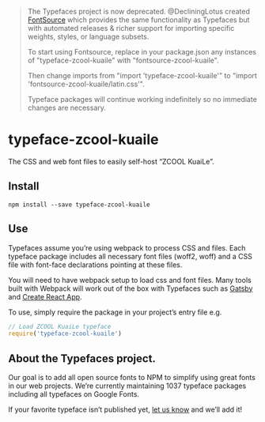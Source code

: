 >The Typefaces project is now deprecated. @DecliningLotus created
[FontSource](https://github.com/fontsource/fontsource) which provides the
same functionality as Typefaces but with automated releases & richer
support for importing specific weights, styles, or language subsets.
>
>To start using Fontsource, replace in your package.json any instances of
"typeface-zcool-kuaile" with "fontsource-zcool-kuaile".
>
> Then change imports from "import 'typeface-zcool-kuaile'" to "import 'fontsource-zcool-kuaile/latin.css'".
>
>Typeface packages will continue working indefinitely so no immediate
>changes are necessary.

# typeface-zcool-kuaile

The CSS and web font files to easily self-host “ZCOOL KuaiLe”.

## Install

`npm install --save typeface-zcool-kuaile`

## Use

Typefaces assume you’re using webpack to process CSS and files. Each typeface
package includes all necessary font files (woff2, woff) and a CSS file with
font-face declarations pointing at these files.

You will need to have webpack setup to load css and font files. Many tools built
with Webpack will work out of the box with Typefaces such as [Gatsby](https://github.com/gatsbyjs/gatsby)
and [Create React App](https://github.com/facebookincubator/create-react-app).

To use, simply require the package in your project’s entry file e.g.

```javascript
// Load ZCOOL KuaiLe typeface
require('typeface-zcool-kuaile')
```

## About the Typefaces project.

Our goal is to add all open source fonts to NPM to simplify using great fonts in
our web projects. We’re currently maintaining 1037 typeface packages
including all typefaces on Google Fonts.

If your favorite typeface isn’t published yet, [let us know](https://github.com/KyleAMathews/typefaces)
and we’ll add it!
